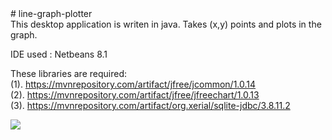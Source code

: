 <html>
<head>
</head>
<body>
# line-graph-plotter<br>
This desktop application is writen in java. Takes (x,y) points and plots in the graph. <br>

IDE used : Netbeans 8.1<br>

These libraries are required: <br>
(1). https://mvnrepository.com/artifact/jfree/jcommon/1.0.14 <br>
(2). https://mvnrepository.com/artifact/jfree/jfreechart/1.0.13<br>
(3). https://mvnrepository.com/artifact/org.xerial/sqlite-jdbc/3.8.11.2<br>

<img src='http://eee.du.ac.bd/img/Depg'>

</body>
</html>
